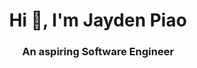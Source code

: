 <h1 align="center">Hi 👋, I'm Jayden Piao</h1>
<h3 align="center">An aspiring Software Engineer</h3>
